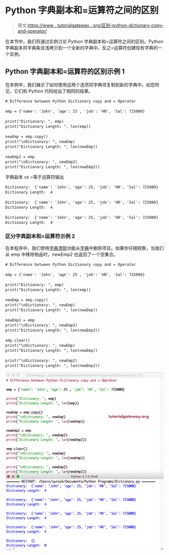 # Python 字典副本和=运算符之间的区别

> 原文:[https://www . tutorialgateway . org/区别-python-dictionary-copy-and-operator/](https://www.tutorialgateway.org/difference-between-python-dictionary-copy-and-operator/)

在本节中，我们将通过实例讨论 Python 字典副本和=运算符之间的区别。Python 字典副本将字典条目浅拷贝到一个全新的字典中。反之=运算符创建现有字典的一个实例。

## Python 字典副本和=运算符的区别示例 1

在本例中，我们展示了如何使用这两个选项将字典项复制到新的字典中。如您所见，它们和 Python 代码给出了相同的结果。

```
# Difference between Python Dictionary copy and = Operator

emp = {'name': 'John', 'age': 25 , 'job': 'HR', 'Sal': 725000}

print("Dictionary: ", emp)
print("Dictionary Length: ", len(emp))

newEmp = emp.copy()
print("\nDictionary: ", newEmp)
print("Dictionary Length: ", len(newEmp))

newEmp2 = emp
print("\nDictionary: ", newEmp2)
print("Dictionary Length: ", len(newEmp2))
```

字典副本 vs =等于运算符输出

```
Dictionary:  {'name': 'John', 'age': 25, 'job': 'HR', 'Sal': 725000}
Dictionary Length:  4

Dictionary:  {'name': 'John', 'age': 25, 'job': 'HR', 'Sal': 725000}
Dictionary Length:  4

Dictionary:  {'name': 'John', 'age': 25, 'job': 'HR', 'Sal': 725000}
Dictionary Length:  4
```

### 区分字典副本和=运算符示例 2

在本程序中，我们使用[字典清除](https://www.tutorialgateway.org/python-dictionary-clear-function/)功能从[字典](https://www.tutorialgateway.org/python-dictionary/)中删除项目。如果你仔细观察，当我们从 emp 中移除物品时，newEmp2 也返回了一个空集合。

```
# Difference between Python Dictionary copy and = Operator

emp = {'name': 'John', 'age': 25 , 'job': 'HR', 'Sal': 725000}

print("Dictionary: ", emp)
print("Dictionary Length: ", len(emp))

newEmp = emp.copy()
print("\nDictionary: ", newEmp)
print("Dictionary Length: ", len(newEmp))

newEmp2 = emp
print("\nDictionary: ", newEmp2)
print("Dictionary Length: ", len(newEmp2))

emp.clear()
print("\nDictionary: ", newEmp)
print("Dictionary Length: ", len(newEmp))

print("\nDictionary: ", newEmp2)
print("Dictionary Length: ", len(newEmp2))
```

![Difference between Python Dictionary copy and = Operator 2](img/9d460365790143e6ecdd968f126db751.png)